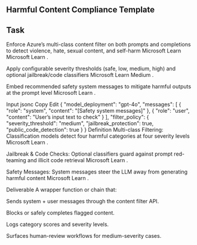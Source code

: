 ## Harmful Content Compliance Template ##
## Task
Enforce Azure’s multi-class content filter on both prompts and completions to detect violence, hate, sexual content, and self-harm
Microsoft Learn
Microsoft Learn
.

Apply configurable severity thresholds (safe, low, medium, high) and optional jailbreak/code classifiers
Microsoft Learn
Medium
.

Embed recommended safety system messages to mitigate harmful outputs at the prompt level
Microsoft Learn
.

Input
jsonc
Copy
Edit
{
  "model_deployment": "gpt-4o",
  "messages": [
    { "role": "system", "content": "[Safety system messages]" },
    { "role": "user",   "content": "User’s input text to check" }
  ],
  "filter_policy": {
    "severity_threshold": "medium",
    "jailbreak_protection": true,
    "public_code_detection": true
  }
}
Definition
Multi-class Filtering: Classification models detect four harmful categories at four severity levels
Microsoft Learn
.

Jailbreak & Code Checks: Optional classifiers guard against prompt red-teaming and illicit code retrieval
Microsoft Learn
.

Safety Messages: System messages steer the LLM away from generating harmful content
Microsoft Learn
.

Deliverable
A wrapper function or chain that:

Sends system + user messages through the content filter API.

Blocks or safely completes flagged content.

Logs category scores and severity levels.

Surfaces human-review workflows for medium-severity cases.
